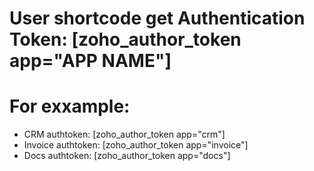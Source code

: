 # User  shortcode get Authentication Token: [zoho_author_token app="APP NAME"]
# For exxample:
- CRM authtoken: 				[zoho_author_token app="crm"]
- Invoice authtoken: 		[zoho_author_token app="invoice"]
- Docs authtoken: 			[zoho_author_token app="docs"]